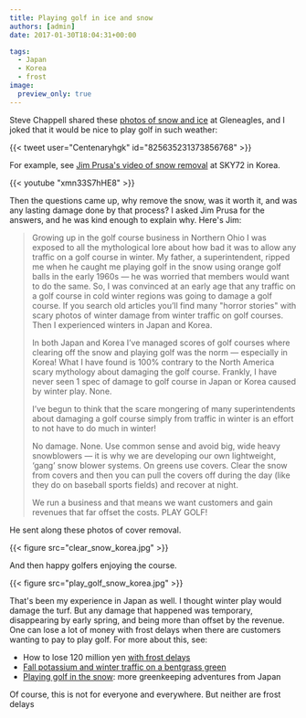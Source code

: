 ```yaml
---
title: Playing golf in ice and snow
authors: [admin]
date: 2017-01-30T18:04:31+00:00

tags:
  - Japan
  - Korea
  - frost
image:
  preview_only: true
---
```


Steve Chappell shared these [photos of snow and ice](https://twitter.com/CentenaryHGK/status/825635231373856768) at Gleneagles, and I joked that it would be nice to play golf in such weather:

{{< tweet user="Centenaryhgk" id="825635231373856768" >}}

For example, see [Jim Prusa's video of snow removal](https://youtu.be/xmn33S7hHE8?t=3m6s) at SKY72 in Korea.

{{< youtube "xmn33S7hHE8" >}}

Then the questions came up, why remove the snow, was it worth it, and was any lasting damage done by that process? I asked Jim Prusa for the answers, and he was kind enough to explain why. Here's Jim:

> Growing up in the golf course business in Northern Ohio I was exposed to all the mythological lore about how bad it was to allow any traffic on a golf course in winter. My father, a superintendent, ripped me when he caught me playing golf in the snow using orange golf balls in the early 1960s — he was worried that members would want to do the same. So, I was convinced at an early age that any traffic on a golf course in cold winter regions was going to damage a golf course. If you search old articles you’ll find many "horror stories" with scary photos of winter damage from winter traffic on golf courses. Then I experienced winters in Japan and Korea.
> 
> In both Japan and Korea I’ve managed scores of golf courses where clearing off the snow and playing golf was the norm — especially in Korea! What I have found is 100% contrary to the North America scary mythology about damaging the golf course. Frankly, I have never seen 1 spec of damage to golf course in Japan or Korea caused by winter play. None. 
> 
> I’ve begun to think that the scare mongering of many superintendents about damaging a golf course simply from traffic in winter is an effort to not have to do much in winter!
> 
> No damage. None. Use common sense and avoid big, wide heavy snowblowers — it is why we are developing our own lightweight, ‘gang’ snow blower systems. On greens use covers. Clear the snow from covers and then you can pull the covers off during the day (like they do on baseball sports fields) and recover at night.
> 
> We run a business and that means we want customers and gain revenues that far offset the costs. PLAY GOLF! 

He sent along these photos of cover removal.

{{< figure src="clear_snow_korea.jpg" >}}

And then happy golfers enjoying the course.

{{< figure src="play_golf_snow_korea.jpg" >}}

That's been my experience in Japan as well. I thought winter play would damage the turf. But any damage that happened was temporary, disappearing by early spring, and being more than offset by the revenue. One can lose a lot of money with frost delays when there are customers wanting to pay to play golf. For more about this, see:

  * How to lose 120 million yen [with frost delays](https://www.asianturfgrass.com/post/how-to-lose-millions-with-golf-frost-delays/)
  * [Fall potassium and winter traffic on a bentgrass green](https://www.asianturfgrass.com/post/fall-potassium-winter-traffic-frost-bentgrass-green/)
  * [Playing golf in the snow](https://www.blog.asianturfgrass.com/2013/01/playing-golf-in-the-snow-more-greenkeeping-adventures-from-japan.html): more greenkeeping adventures from Japan

Of course, this is not for everyone and everywhere. But neither are frost delays
